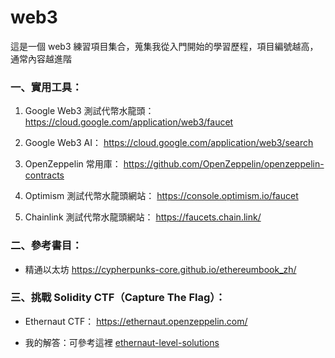 # web3
這是一個 web3 練習項目集合，蒐集我從入門開始的學習歷程，項目編號越高，通常內容越進階

### 一、實用工具：

1. Google Web3 測試代幣水龍頭：
https://cloud.google.com/application/web3/faucet

2. Google Web3 AI：
https://cloud.google.com/application/web3/search

3. OpenZeppelin 常用庫：
https://github.com/OpenZeppelin/openzeppelin-contracts

4. Optimism 測試代幣水龍頭網站：
https://console.optimism.io/faucet

5. Chainlink 測試代幣水龍頭網站：
https://faucets.chain.link/


### 二、參考書目：

+ 精通以太坊
https://cypherpunks-core.github.io/ethereumbook_zh/


### 三、挑戰 Solidity CTF（Capture The Flag）：

- Ethernaut CTF：
https://ethernaut.openzeppelin.com/

- 我的解答：可參考這裡 [ethernaut-level-solutions](https://github.com/yoyoj1023/ethernaut-level-solutions)